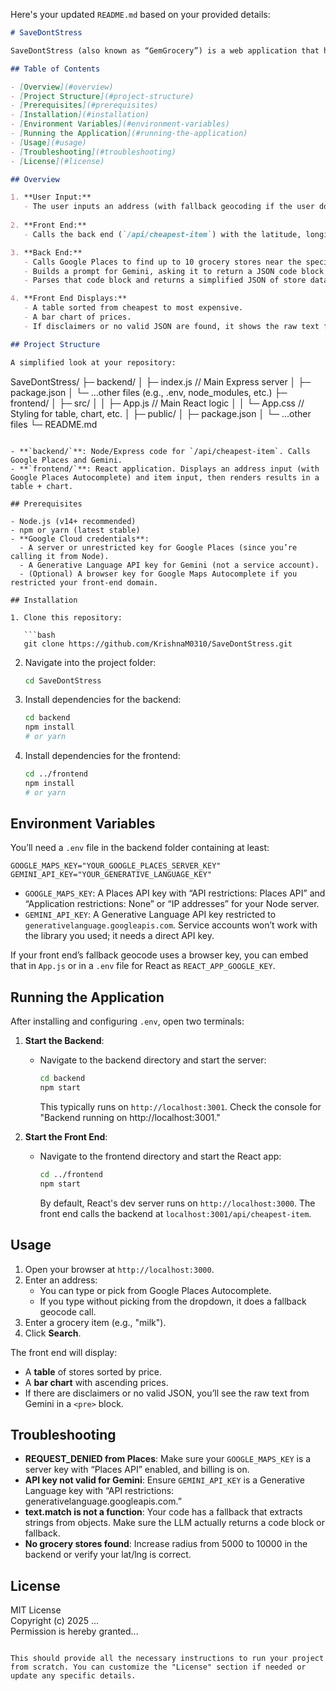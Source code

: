 Here's your updated `README.md` based on your provided details:

```markdown
# SaveDontStress

SaveDontStress (also known as “GemGrocery”) is a web application that helps users find the cheapest grocery item near a specified location. The front end uses React (with Google Places Autocomplete for addresses) and displays the resulting store data in a table and chart. The back end is a Node/Express server that calls Google Places for store listings and Gemini (Generative Language API) to produce JSON code blocks with approximate prices or placeholders.

## Table of Contents

- [Overview](#overview)
- [Project Structure](#project-structure)
- [Prerequisites](#prerequisites)
- [Installation](#installation)
- [Environment Variables](#environment-variables)
- [Running the Application](#running-the-application)
- [Usage](#usage)
- [Troubleshooting](#troubleshooting)
- [License](#license)

## Overview

1. **User Input:**
   - The user inputs an address (with fallback geocoding if the user doesn’t pick from the dropdown) and a grocery item (e.g., “milk”).
   
2. **Front End:**
   - Calls the back end (`/api/cheapest-item`) with the latitude, longitude, and item.

3. **Back End:**
   - Calls Google Places to find up to 10 grocery stores near the specified latitude and longitude.
   - Builds a prompt for Gemini, asking it to return a JSON code block with store prices.
   - Parses that code block and returns a simplified JSON of store data.

4. **Front End Displays:**
   - A table sorted from cheapest to most expensive.
   - A bar chart of prices.
   - If disclaimers or no valid JSON are found, it shows the raw text from Gemini.

## Project Structure

A simplified look at your repository:

```
SaveDontStress/
  ├─ backend/
  │   ├─ index.js          // Main Express server
  │   ├─ package.json
  │   └─ ...other files (e.g., .env, node_modules, etc.)
  ├─ frontend/
  │   ├─ src/
  │   │   ├─ App.js        // Main React logic
  │   │   └─ App.css       // Styling for table, chart, etc.
  │   ├─ public/
  │   ├─ package.json
  │   └─ ...other files
  └─ README.md
```

- **`backend/`**: Node/Express code for `/api/cheapest-item`. Calls Google Places and Gemini.
- **`frontend/`**: React application. Displays an address input (with Google Places Autocomplete) and item input, then renders results in a table + chart.

## Prerequisites

- Node.js (v14+ recommended)
- npm or yarn (latest stable)
- **Google Cloud credentials**:
  - A server or unrestricted key for Google Places (since you’re calling it from Node).
  - A Generative Language API key for Gemini (not a service account).
  - (Optional) A browser key for Google Maps Autocomplete if you restricted your front-end domain.

## Installation

1. Clone this repository:

   ```bash
   git clone https://github.com/KrishnaM0310/SaveDontStress.git
   ```

2. Navigate into the project folder:

   ```bash
   cd SaveDontStress
   ```

3. Install dependencies for the backend:

   ```bash
   cd backend
   npm install
   # or yarn
   ```

4. Install dependencies for the frontend:

   ```bash
   cd ../frontend
   npm install
   # or yarn
   ```

## Environment Variables

You’ll need a `.env` file in the backend folder containing at least:

```plaintext
GOOGLE_MAPS_KEY="YOUR_GOOGLE_PLACES_SERVER_KEY"
GEMINI_API_KEY="YOUR_GENERATIVE_LANGUAGE_KEY"
```

- `GOOGLE_MAPS_KEY`: A Places API key with “API restrictions: Places API” and “Application restrictions: None” or “IP addresses” for your Node server.
- `GEMINI_API_KEY`: A Generative Language API key restricted to `generativelanguage.googleapis.com`. Service accounts won’t work with the library you used; it needs a direct API key.

If your front end’s fallback geocode uses a browser key, you can embed that in `App.js` or in a `.env` file for React as `REACT_APP_GOOGLE_KEY`.

## Running the Application

After installing and configuring `.env`, open two terminals:

1. **Start the Backend**:
   - Navigate to the backend directory and start the server:

     ```bash
     cd backend
     npm start
     ```

     This typically runs on `http://localhost:3001`. Check the console for "Backend running on http://localhost:3001."

2. **Start the Front End**:
   - Navigate to the frontend directory and start the React app:

     ```bash
     cd ../frontend
     npm start
     ```

     By default, React's dev server runs on `http://localhost:3000`. The front end calls the backend at `localhost:3001/api/cheapest-item`.

## Usage

1. Open your browser at `http://localhost:3000`.
2. Enter an address:
   - You can type or pick from Google Places Autocomplete.
   - If you type without picking from the dropdown, it does a fallback geocode call.
3. Enter a grocery item (e.g., "milk").
4. Click **Search**.

The front end will display:
- A **table** of stores sorted by price.
- A **bar chart** with ascending prices.
- If there are disclaimers or no valid JSON, you’ll see the raw text from Gemini in a `<pre>` block.

## Troubleshooting

- **REQUEST_DENIED from Places**: Make sure your `GOOGLE_MAPS_KEY` is a server key with “Places API” enabled, and billing is on.
- **API key not valid for Gemini**: Ensure `GEMINI_API_KEY` is a Generative Language key with “API restrictions: generativelanguage.googleapis.com.”
- **text.match is not a function**: Your code has a fallback that extracts strings from objects. Make sure the LLM actually returns a code block or fallback.
- **No grocery stores found**: Increase radius from 5000 to 10000 in the backend or verify your lat/lng is correct.

## License

MIT License  
Copyright (c) 2025 ...  
Permission is hereby granted...
```

This should provide all the necessary instructions to run your project from scratch. You can customize the "License" section if needed or update any specific details.
